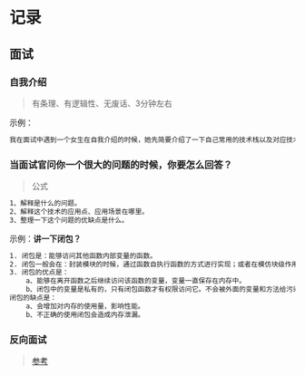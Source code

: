 # 记录

## 面试

### 自我介绍

> 有条理、有逻辑性、无废话、3分钟左右

示例：

```txt
我在面试中遇到一个女生在自我介绍的时候，她先简要介绍了一下自己常用的技术栈以及对应技术栈的熟悉程度，然后介绍了她上家公司做的项目，分模块的介绍一下自己在这些模块中做的事情以及两个业务线之间的关系。
```

### 当面试官问你一个很大的问题的时候，你要怎么回答？

> 公式

```txt
1、解释是什么的问题。
2、解释这个技术的应用点、应用场景在哪里。
3、整理一下这个问题的优缺点是什么。
```

示例：**讲一下闭包？**

```txt
1. 闭包是：能够访问其他函数内部变量的函数。
2. 闭包一般会在：封装模块的时候，通过函数自执行函数的方式进行实现；或者在模仿块级作用域的时候实现；如：我们常用的库jQuery本身就是一个大的闭包。
3. 闭包的优点是：
    a、能够在离开函数之后继续访问该函数的变量，变量一直保存在内存中。
    b、闭包中的变量是私有的，只有闭包函数才有权限访问它。不会被外面的变量和方法给污染。
闭包的缺点是：
    a、会增加对内存的使用量，影响性能。
    b、不正确的使用闭包会造成内存泄漏。
```

### 反向面试

> [参考](https://github.com/yifeikong/reverse-interview-zh)
